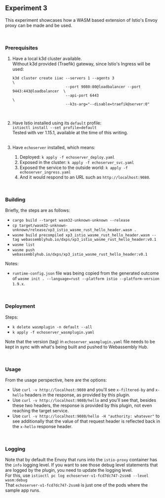 ## Experiment 3

This experiment showcases how a WASM based extension of Istio's Envoy proxy can be made and be used.

<br/>

### Prerequisites

1. Have a local k3d cluster available.<br/>
   Without k3d provided (Traefik) gateway, since Istio's Ingress will be used:<br/>
   ```shell
   k3d cluster create iiac --servers 1 --agents 3                                    \
                           --port 9080:80@loadbalancer --port 9443:443@loadbalancer  \
                           --api-port 6443                                           \
                           --k3s-arg="--disable=traefik@server:0"
   ```
   <br/>

2. Have Istio installed using its `default` profile:<br/>
   `istioctl install --set profile=default`<br/>
   Tested with ver 1.15.1, available at the time of this writing.
   <br/><br/>

3. Have `echoserver` installed, which means:
   1. Deployed: `k apply -f echoserver_deploy.yaml`
   2. Exposed in the cluster: `k apply -f echoserver_svc.yaml`
   3. Exposed the service to the outside world: `k apply -f echoserver_ingress.yaml`
   4. And it would respond to an URL such as `http://localhost:9080`.

<br/>

### Building

Briefly, the steps are as follows:
- `cargo build --target wasm32-unknown-unknown --release`
- `cp target/wasm32-unknown-unknown/release/xp3_istio_wasme_rust_hello_header.wasm .`
- `wasme build precompiled xp3_istio_wasme_rust_hello_header.wasm --tag webassemblyhub.io/dxps/xp3_istio_wasme_rust_hello_header:v0.1`
- `wasme list`
- `wasme push webassemblyhub.io/dxps/xp3_istio_wasme_rust_hello_header:v0.1`

Notes:
- `runtime-config.json` file was being copied from the generated outcome of `wasme init . --language=rust --platform istio --platform-version 1.9.x`.

<br/>

### Deployment

Steps:
- `k delete wasmplugin -n default --all`
- `k apply -f echoserver_wasmplugin.yaml`

Note that the version (tag) in `echoserver_wasmplugin.yaml` file needs to be kept in sync with what's being built and pushed to Webassembly Hub.

<br/>

### Usage

From the usage perspective, here are the options:
- Use `curl -v http://localhost:9080` and you'll see `x-filtered-by` and `x-hello` headers in the response, as provided by this plugin.
- Use `curl -v http://localhost:9080/hello` and you'll see that, besides these two headers, the response is provided by this plugin, not even reaching the target service.
- Use `curl -v http://localhost:9080/hello -H "authority: whatever"` to see additionally that the value of that request header is reflected back in the `x-hello` response header.

<br/>

### Logging

Note that by default the Envoy that runs into the `istio-proxy` container has the `info` logging level. If you want to see those debug level statements that are logged by the plugin, you need to update the logging level.<br/>
For this, use `istioctl pc log echoserver-v1-fcd7dc747-2ssm8 --level wasm:debug`<br/>
That `echoserver-v1-fcd7dc747-2ssm8` is just one of the pods where the sample app runs.

<br/>
